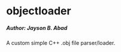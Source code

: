 # objectloader

<h5>Author: Jayson B. Abad</h5>
<p>A custom simple C++ .obj file parser/loader.</p>
